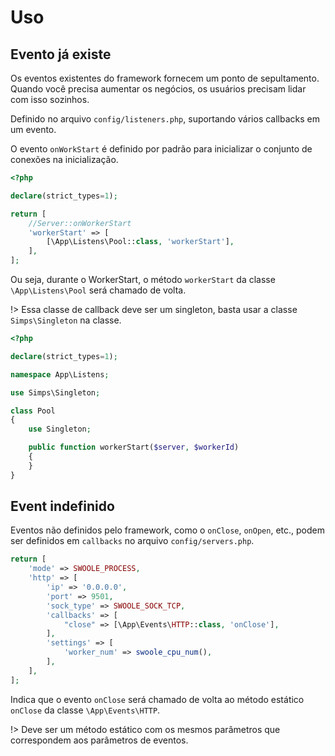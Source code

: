 # Uso

## Evento já existe

Os eventos existentes do framework fornecem um ponto de sepultamento. Quando você precisa aumentar os negócios, os 
usuários precisam lidar com isso sozinhos.

Definido no arquivo `config/listeners.php`, suportando vários callbacks em um evento.

O evento `onWorkStart` é definido por padrão para inicializar o conjunto de conexões na inicialização.

```php
<?php

declare(strict_types=1);

return [
    //Server::onWorkerStart
    'workerStart' => [
        [\App\Listens\Pool::class, 'workerStart'],
    ],
];
```

Ou seja, durante o WorkerStart, o método `workerStart` da classe `\App\Listens\Pool` será chamado de volta.

!> Essa classe de callback deve ser um singleton, basta usar a classe `Simps\Singleton` na classe.
```php
<?php

declare(strict_types=1);

namespace App\Listens;

use Simps\Singleton;

class Pool
{
    use Singleton;

    public function workerStart($server, $workerId)
    {
    }
}
```

## Event indefinido

Eventos não definidos pelo framework, como o `onClose`, `onOpen`, etc., podem ser definidos em `callbacks` no arquivo `config/servers.php`.

```php
return [
    'mode' => SWOOLE_PROCESS,
    'http' => [
        'ip' => '0.0.0.0',
        'port' => 9501,
        'sock_type' => SWOOLE_SOCK_TCP,
        'callbacks' => [
            "close" => [\App\Events\HTTP::class, 'onClose'],
        ],
        'settings' => [
            'worker_num' => swoole_cpu_num(),
        ],
    ],
];
```

Indica que o evento `onClose` será chamado de volta ao método estático `onClose` da classe `\App\Events\HTTP`.

!> Deve ser um método estático com os mesmos parâmetros que correspondem aos parâmetros de eventos.